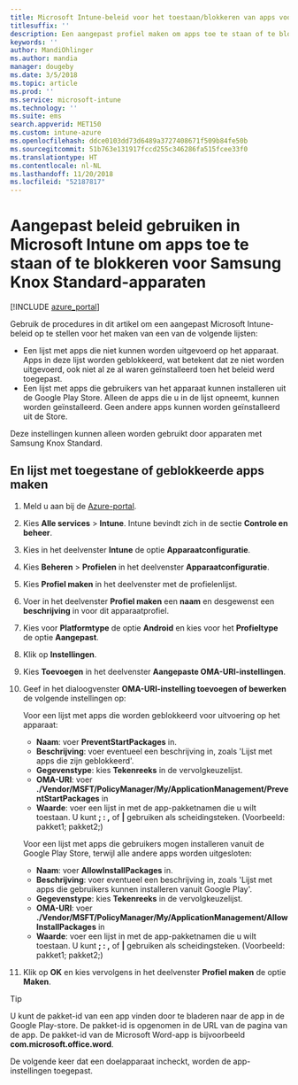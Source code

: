 ```yaml
---
title: Microsoft Intune-beleid voor het toestaan/blokkeren van apps voor Samsung Knox
titlesuffix: ''
description: Een aangepast profiel maken om apps toe te staan of te blokkeren voor Samsung Knox Standard-apparaten.
keywords: ''
author: MandiOhlinger
ms.author: mandia
manager: dougeby
ms.date: 3/5/2018
ms.topic: article
ms.prod: ''
ms.service: microsoft-intune
ms.technology: ''
ms.suite: ems
search.appverid: MET150
ms.custom: intune-azure
ms.openlocfilehash: ddce0103dd73d6489a3727408671f509b84fe50b
ms.sourcegitcommit: 51b763e131917fccd255c346286fa515fcee33f0
ms.translationtype: HT
ms.contentlocale: nl-NL
ms.lasthandoff: 11/20/2018
ms.locfileid: "52187817"
---
```

# <a name="use-custom-policies-in-microsoft-intune-to-allow-and-block-apps-for-samsung-knox-standard-devices"></a>Aangepast beleid gebruiken in Microsoft Intune om apps toe te staan of te blokkeren voor Samsung Knox Standard-apparaten 

[!INCLUDE [azure_portal](./includes/azure_portal.md)]

Gebruik de procedures in dit artikel om een aangepast Microsoft Intune-beleid op te stellen voor het maken van een van de volgende lijsten:

- Een lijst met apps die niet kunnen worden uitgevoerd op het apparaat. Apps in deze lijst worden geblokkeerd, wat betekent dat ze niet worden uitgevoerd, ook niet al ze al waren geïnstalleerd toen het beleid werd toegepast.
- Een lijst met apps die gebruikers van het apparaat kunnen installeren uit de Google Play Store. Alleen de apps die u in de lijst opneemt, kunnen worden geïnstalleerd. Geen andere apps kunnen worden geïnstalleerd uit de Store.

Deze instellingen kunnen alleen worden gebruikt door apparaten met Samsung Knox Standard.

## <a name="create-an-allowed-or-blocked-app-list"></a>En lijst met toegestane of geblokkeerde apps maken

1. Meld u aan bij de [Azure-portal](https://portal.azure.com).
2. Kies **Alle services** > **Intune**. Intune bevindt zich in de sectie **Controle en beheer**.
3. Kies in het deelvenster **Intune** de optie **Apparaatconfiguratie**.
2. Kies **Beheren** > **Profielen** in het deelvenster **Apparaatconfiguratie**.
2. Kies **Profiel maken** in het deelvenster met de profielenlijst.
3. Voer in het deelvenster **Profiel maken** een **naam** en desgewenst een **beschrijving** in voor dit apparaatprofiel.
2. Kies voor **Platformtype** de optie **Android** en kies voor het **Profieltype** de optie **Aangepast**.
3. Klik op **Instellingen**.
3. Kies **Toevoegen** in het deelvenster **Aangepaste OMA-URI-instellingen**.
4. Geef in het dialoogvenster **OMA-URI-instelling toevoegen of bewerken** de volgende instellingen op:

   Voor een lijst met apps die worden geblokkeerd voor uitvoering op het apparaat:

   - **Naam**: voer **PreventStartPackages** in.
   - **Beschrijving**: voer eventueel een beschrijving in, zoals 'Lijst met apps die zijn geblokkeerd'.
   -    **Gegevenstype**: kies **Tekenreeks** in de vervolgkeuzelijst.
   -    **OMA-URI**: voer **./Vendor/MSFT/PolicyManager/My/ApplicationManagement/PreventStartPackages** in
   -    **Waarde**: voer een lijst in met de app-pakketnamen die u wilt toestaan. U kunt **; : ,** of **|** gebruiken als scheidingsteken. (Voorbeeld: pakket1; pakket2;)

   Voor een lijst met apps die gebruikers mogen installeren vanuit de Google Play Store, terwijl alle andere apps worden uitgesloten:
   - **Naam**: voer **AllowInstallPackages** in.
   - **Beschrijving**: voer eventueel een beschrijving in, zoals 'Lijst met apps die gebruikers kunnen installeren vanuit Google Play'.
   - **Gegevenstype**: kies **Tekenreeks** in de vervolgkeuzelijst.
   - **OMA-URI**: voer **./Vendor/MSFT/PolicyManager/My/ApplicationManagement/AllowInstallPackages** in
   - **Waarde**: voer een lijst in met de app-pakketnamen die u wilt toestaan. U kunt **; : ,** of **|** gebruiken als scheidingsteken. (Voorbeeld: pakket1; pakket2;)

4. Klik op **OK** en kies vervolgens in het deelvenster **Profiel maken** de optie **Maken**.

>[!TIP]
> U kunt de pakket-id van een app vinden door te bladeren naar de app in de Google Play-store. De pakket-id is opgenomen in de URL van de pagina van de app. De pakket-id van de Microsoft Word-app is bijvoorbeeld **com.microsoft.office.word**.

De volgende keer dat een doelapparaat incheckt, worden de app-instellingen toegepast.


<!---## Assign the custom profile--->
